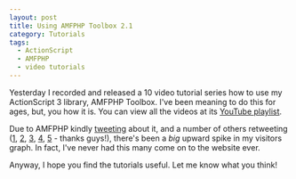 ```yaml
---
layout: post
title: Using AMFPHP Toolbox 2.1
category: Tutorials
tags:
  - ActionScript
  - AMFPHP
  - video tutorials
---
```


Yesterday I recorded and released a 10 video tutorial series how to use my ActionScript 3 library, AMFPHP Toolbox. I've been meaning to do this for ages, but, you how it is. You can view all the videos at its [YouTube playlist](http://www.youtube.com/user/BlackBulletIV?feature=mhum#p/c/30526DF66C1E2C84).

Due to AMFPHP kindly [tweeting](http://twitter.com/amfphp/status/3754383707738112) about it, and a number of others retweeting ([1](http://twitter.com/dannykopping/status/3754605498339329), [2](http://twitter.com/peterelst/status/3755239538692096), [3](http://twitter.com/fabbrikk/status/3799696422211585), [4](http://twitter.com/barakadesign/status/3821779210477568), [5](http://twitter.com/marsspider/status/3858746711212033) - thanks guys!), there's been a _big_ upward spike in my visitors graph. In fact, I've never had this many come on to the website ever.

Anyway, I hope you find the tutorials useful. Let me know what you think!
